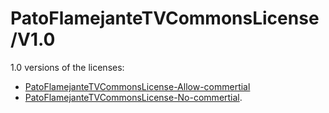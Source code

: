 # PatoFlamejanteTVCommonsLicense/V1.0
1.0 versions of the licenses:

- [PatoFlamejanteTVCommonsLicense-Allow-commertial](/V1.0/PFTVC-allow-commertial.md)
- [PatoFlamejanteTVCommonsLicense-No-commertial](/V1.0/PFTVC-no-commertial.md).

